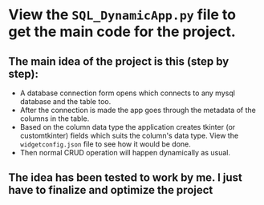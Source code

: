 # View the `SQL_DynamicApp.py` file to get the main code for the project.
## The main idea of the project is this (step by step):
- A database connection form opens which connects to any mysql database and the table too.
- After the connection is made the app goes through the metadata of the columns in the table.
- Based on the column data type the application creates tkinter (or customtkinter) fields which suits the column's data type. View the `widgetconfig.json` file to see how it would be done.
- Then normal CRUD operation will happen dynamically as usual.

## The idea has been tested to work by me. I just have to finalize and optimize the project
